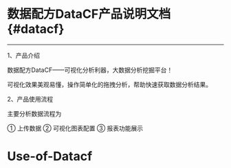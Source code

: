 # 数据配方DataCF**产品说明文档** {#datacf}

---

1、产品介绍

数据配方DataCF——可视化分析利器，大数据分析挖掘平台！

可视化效果美观易懂，操作简单化的拖拽分析，帮助快速获取数据分析结果。

2、产品使用流程

主要分析数据流程为

① 上传数据 ② 可视化图表配置 ③ 报表功能展示





# Use-of-Datacf
